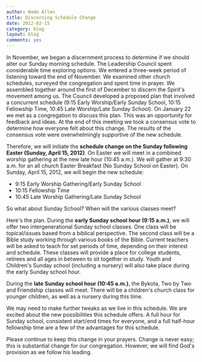 ```yaml
---
author: Wade Allen
title: Discerning Schedule Change
date: 2012-02-15
category: blog
layout: blog
comments: yes
---
```


In November, we began a discernment process to determine if we should alter our Sunday morning schedule. The Leadership Council spent considerable time exploring options. We entered a three-week period of listening toward the end of November. We examined other church schedules, surveyed the congregation and spent time in prayer. We assembled together around the first of December to discern the Spirit's movement among us. The Council developed a proposed plan that involved a concurrent schedule (9:15 Early Worship/Early Sunday School, 10:15 Fellowship Time, 10:45 Late Worship/Late Sunday School). On January 22 we met as a congregation to discuss this plan. This was an opportunity for feedback and ideas. At the end of this meeting we took a consensus vote to determine how everyone felt about this change. The results of the consensus vote were overwhelmingly supportive of the new schedule.

Therefore, we will initiate the **schedule change on the Sunday following Easter (Sunday, April 15, 2012)**. On Easter we will meet in a combined worship gathering at the new late hour (10:45 a.m.). We will gather at 9:30 a.m. for an all church Easter Breakfast (No Sunday School on Easter). On Sunday, April 15, 2012, we will begin the new schedule:

- 9:15 Early Worship Gathering/Early Sunday School
- 10:15 Fellowship Time
- 10:45 Late Worship Gathering/Late Sunday School

So what about Sunday School? When will the various classes meet?

Here's the plan. During the **early Sunday school hour (9:15 a.m.)**, we will offer two intergenerational Sunday school classes. One class will be topical/issues based from a biblical perspective. The second class will be a Bible study working through various books of the Bible. Current teachers will be asked to teach for set periods of time, depending on their interest and schedule. These classes will provide a place for college students, retirees and all ages in between to sit together in study. Youth and Children's Sunday school (including a nursery) will also take place during the early Sunday school hour. 

During the **late Sunday school hour (10:45 a.m.)**, the Bykota, Two by Two and Friendship classes will meet. There will be a children's church class for younger children, as well as a nursery during this time. 

We may need to make further tweaks as we live in this schedule. We are excited about the new possibilities this schedule offers. A full hour for Sunday school, consistent start/end times for everyone, and a full half-hour fellowship time are a few of the advantages for this schedule.

Please continue to keep this change in your prayers. Change is never easy; this is substantial change for our congregation. However, we will find God's provision as we follow his leading.